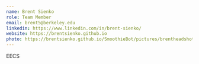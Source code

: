 ```yaml
---
name: Brent Sienko
role: Team Member
email: brent5@berkeley.edu
linkedin: https://www.linkedin.com/in/brent-sienko/
website: https://brentsienko.github.io
photo: https://brentsienko.github.io/SmoothieBot/pictures/brentheadshotnew.png
---
```


EECS
